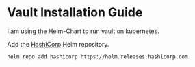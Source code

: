 # Vault Installation Guide

I am using the Helm-Chart to run vault on kubernetes.

Add the [HashiCorp](https://www.vaultproject.io/docs/platform/k8s/helm) Helm repository.

```bash
helm repo add hashicorp https://helm.releases.hashicorp.com
```
